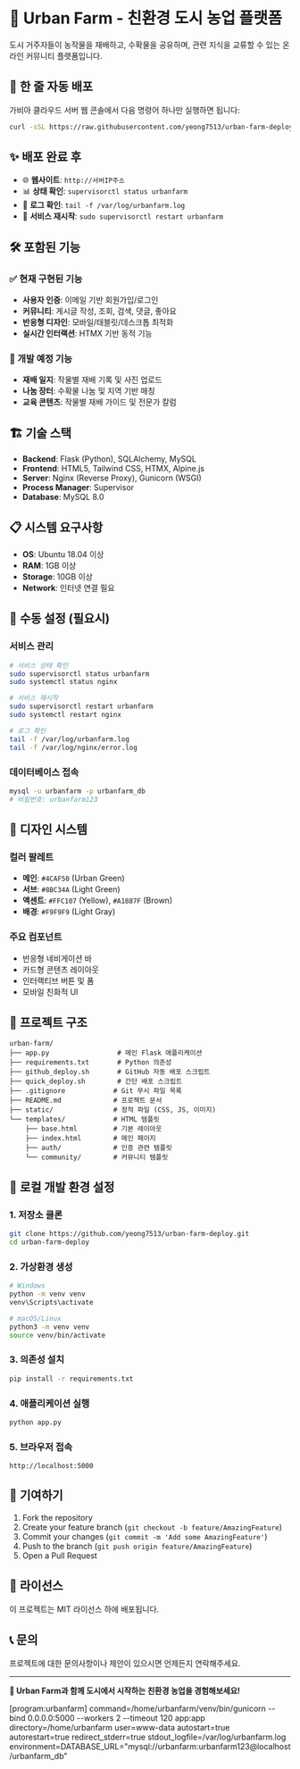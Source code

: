 # 🌱 Urban Farm - 친환경 도시 농업 플랫폼

도시 거주자들이 농작물을 재배하고, 수확물을 공유하며, 관련 지식을 교류할 수 있는 온라인 커뮤니티 플랫폼입니다.

## 🚀 한 줄 자동 배포

가비아 클라우드 서버 웹 콘솔에서 다음 명령어 하나만 실행하면 됩니다:

```bash
curl -sSL https://raw.githubusercontent.com/yeong7513/urban-farm-deploy/master/github_deploy.sh | bash
```

## ✨ 배포 완료 후

- 🌐 **웹사이트**: `http://서버IP주소`
- 📊 **상태 확인**: `supervisorctl status urbanfarm`
- 📝 **로그 확인**: `tail -f /var/log/urbanfarm.log`
- 🔄 **서비스 재시작**: `sudo supervisorctl restart urbanfarm`

## 🛠️ 포함된 기능

### ✅ 현재 구현된 기능
- **사용자 인증**: 이메일 기반 회원가입/로그인
- **커뮤니티**: 게시글 작성, 조회, 검색, 댓글, 좋아요
- **반응형 디자인**: 모바일/태블릿/데스크톱 최적화
- **실시간 인터랙션**: HTMX 기반 동적 기능

### 🚧 개발 예정 기능
- **재배 일지**: 작물별 재배 기록 및 사진 업로드
- **나눔 장터**: 수확물 나눔 및 지역 기반 매칭
- **교육 콘텐츠**: 작물별 재배 가이드 및 전문가 칼럼

## 🏗️ 기술 스택

- **Backend**: Flask (Python), SQLAlchemy, MySQL
- **Frontend**: HTML5, Tailwind CSS, HTMX, Alpine.js
- **Server**: Nginx (Reverse Proxy), Gunicorn (WSGI)
- **Process Manager**: Supervisor
- **Database**: MySQL 8.0

## 📋 시스템 요구사항

- **OS**: Ubuntu 18.04 이상
- **RAM**: 1GB 이상
- **Storage**: 10GB 이상
- **Network**: 인터넷 연결 필요

## 🔧 수동 설정 (필요시)

### 서비스 관리
```bash
# 서비스 상태 확인
sudo supervisorctl status urbanfarm
sudo systemctl status nginx

# 서비스 재시작
sudo supervisorctl restart urbanfarm
sudo systemctl restart nginx

# 로그 확인
tail -f /var/log/urbanfarm.log
tail -f /var/log/nginx/error.log
```

### 데이터베이스 접속
```bash
mysql -u urbanfarm -p urbanfarm_db
# 비밀번호: urbanfarm123
```

## 🎨 디자인 시스템

### 컬러 팔레트
- **메인**: `#4CAF50` (Urban Green)
- **서브**: `#8BC34A` (Light Green)  
- **액센트**: `#FFC107` (Yellow), `#A1887F` (Brown)
- **배경**: `#F9F9F9` (Light Gray)

### 주요 컴포넌트
- 반응형 네비게이션 바
- 카드형 콘텐츠 레이아웃
- 인터랙티브 버튼 및 폼
- 모바일 친화적 UI

## 📁 프로젝트 구조

```
urban-farm/
├── app.py                 # 메인 Flask 애플리케이션
├── requirements.txt       # Python 의존성
├── github_deploy.sh       # GitHub 자동 배포 스크립트
├── quick_deploy.sh        # 간단 배포 스크립트
├── .gitignore            # Git 무시 파일 목록
├── README.md             # 프로젝트 문서
├── static/               # 정적 파일 (CSS, JS, 이미지)
└── templates/            # HTML 템플릿
    ├── base.html         # 기본 레이아웃
    ├── index.html        # 메인 페이지
    ├── auth/             # 인증 관련 템플릿
    └── community/        # 커뮤니티 템플릿
```

## 🚀 로컬 개발 환경 설정

### 1. 저장소 클론
```bash
git clone https://github.com/yeong7513/urban-farm-deploy.git
cd urban-farm-deploy
```

### 2. 가상환경 생성
```bash
# Windows
python -m venv venv
venv\Scripts\activate

# macOS/Linux
python3 -m venv venv
source venv/bin/activate
```

### 3. 의존성 설치
```bash
pip install -r requirements.txt
```

### 4. 애플리케이션 실행
```bash
python app.py
```

### 5. 브라우저 접속
```
http://localhost:5000
```

## 🤝 기여하기

1. Fork the repository
2. Create your feature branch (`git checkout -b feature/AmazingFeature`)
3. Commit your changes (`git commit -m 'Add some AmazingFeature'`)
4. Push to the branch (`git push origin feature/AmazingFeature`)
5. Open a Pull Request

## 📄 라이선스

이 프로젝트는 MIT 라이선스 하에 배포됩니다.

## 📞 문의

프로젝트에 대한 문의사항이나 제안이 있으시면 언제든지 연락해주세요.

---

**🌱 Urban Farm과 함께 도시에서 시작하는 친환경 농업을 경험해보세요!** 

[program:urbanfarm]
command=/home/urbanfarm/venv/bin/gunicorn --bind 0.0.0.0:5000 --workers 2 --timeout 120 app:app
directory=/home/urbanfarm
user=www-data
autostart=true
autorestart=true
redirect_stderr=true
stdout_logfile=/var/log/urbanfarm.log
environment=DATABASE_URL="mysql://urbanfarm:urbanfarm123@localhost/urbanfarm_db" 